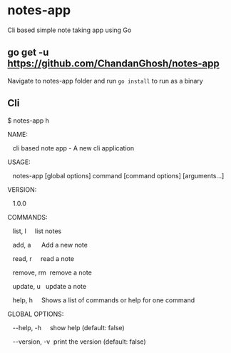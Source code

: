 # notes-app
Cli based simple note taking app using Go

## go get -u https://github.com/ChandanGhosh/notes-app
Navigate to notes-app folder and run `go install` to run as a binary

## Cli

$ notes-app h              

NAME:

   cli based note app - A new cli application

USAGE:

   notes-app [global options] command [command options] [arguments...]

VERSION:

   1.0.0

COMMANDS:

   list, l     list notes

   add, a      Add a new note

   read, r     read a note

   remove, rm  remove a note

   update, u   update a note

   help, h     Shows a list of commands or help for one command

GLOBAL OPTIONS:

   --help, -h     show help (default: false)

   --version, -v  print the version (default: false)

